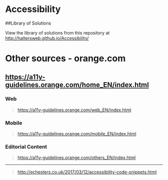 # Accessibility

##Library of Solutions

View the library of solutions from this repository at http://haltersweb.github.io/Accessibility/

# Other sources - orange.com

## https://a11y-guidelines.orange.com/home_EN/index.html

### Web
> https://a11y-guidelines.orange.com/web_EN/index.html

### Mobile
> https://a11y-guidelines.orange.com/mobile_EN/index.html

### Editorial Content
> https://a11y-guidelines.orange.com/others_EN/index.html

----

> http://echesters.co.uk/2017/03/12/accessibility-code-snippets.html

